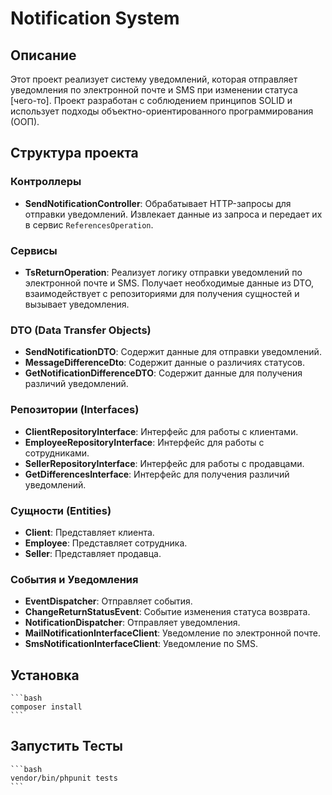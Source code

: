 # Notification System

## Описание

Этот проект реализует систему уведомлений, которая отправляет уведомления по электронной почте и SMS при изменении статуса [чего-то]. Проект разработан с соблюдением принципов SOLID и использует подходы объектно-ориентированного программирования (ООП).

## Структура проекта

### Контроллеры

- **SendNotificationController**: Обрабатывает HTTP-запросы для отправки уведомлений. Извлекает данные из запроса и передает их в сервис `ReferencesOperation`.

### Сервисы

- **TsReturnOperation**: Реализует логику отправки уведомлений по электронной почте и SMS. Получает необходимые данные из DTO, взаимодействует с репозиториями для получения сущностей и вызывает уведомления.

### DTO (Data Transfer Objects)

- **SendNotificationDTO**: Содержит данные для отправки уведомлений.
- **MessageDifferenceDto**: Содержит данные о различиях статусов.
- **GetNotificationDifferenceDTO**: Содержит данные для получения различий уведомлений.

### Репозитории (Interfaces)

- **ClientRepositoryInterface**: Интерфейс для работы с клиентами.
- **EmployeeRepositoryInterface**: Интерфейс для работы с сотрудниками.
- **SellerRepositoryInterface**: Интерфейс для работы с продавцами.
- **GetDifferencesInterface**: Интерфейс для получения различий уведомлений.

### Сущности (Entities)

- **Client**: Представляет клиента.
- **Employee**: Представляет сотрудника.
- **Seller**: Представляет продавца.

### События и Уведомления

- **EventDispatcher**: Отправляет события.
- **ChangeReturnStatusEvent**: Событие изменения статуса возврата.
- **NotificationDispatcher**: Отправляет уведомления.
- **MailNotificationInterfaceClient**: Уведомление по электронной почте.
- **SmsNotificationInterfaceClient**: Уведомление по SMS.

## Установка

    ```bash
    composer install
    ```
## Запустить Тесты

    ```bash
    vendor/bin/phpunit tests
    ```



